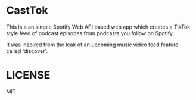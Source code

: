 # CastTok

This is a an simple Spotify Web API based web app which creates a TikTok style
feed of podcast episodes from podcasts you follow on Spotify.

It was inspired from the leak of an upcoming music video feed feature called
'discover'.

# LICENSE
MIT
